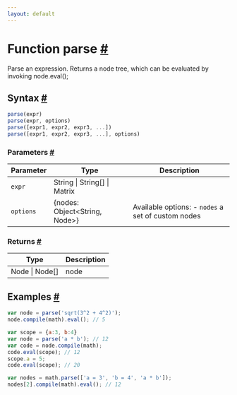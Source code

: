 ```yaml
---
layout: default
---
```


<h1 id="function-parse">Function parse <a href="#function-parse" title="Permalink">#</a></h1>

Parse an expression. Returns a node tree, which can be evaluated by
invoking node.eval();


<h2 id="syntax">Syntax <a href="#syntax" title="Permalink">#</a></h2>

```js
parse(expr)
parse(expr, options)
parse([expr1, expr2, expr3, ...])
parse([expr1, expr2, expr3, ...], options)
```

<h3 id="parameters">Parameters <a href="#parameters" title="Permalink">#</a></h3>

Parameter | Type | Description
--------- | ---- | -----------
`expr` | String &#124; String[] &#124; Matrix | 
`options` | {nodes: Object<String, Node>} | Available options: - `nodes` a set of custom nodes

<h3 id="returns">Returns <a href="#returns" title="Permalink">#</a></h3>

Type | Description
---- | -----------
Node &#124; Node[] | node


<h2 id="examples">Examples <a href="#examples" title="Permalink">#</a></h2>

```js
var node = parse('sqrt(3^2 + 4^2)');
node.compile(math).eval(); // 5

var scope = {a:3, b:4}
var node = parse('a * b'); // 12
var code = node.compile(math);
code.eval(scope); // 12
scope.a = 5;
code.eval(scope); // 20

var nodes = math.parse(['a = 3', 'b = 4', 'a * b']);
nodes[2].compile(math).eval(); // 12
```




<!-- Note: This file is automatically generated from source code comments. Changes made in this file will be overridden. -->
